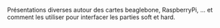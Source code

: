 
Présentations diverses autour des cartes beaglebone, RaspberryPi, ... et comment les utiliser pour interfacer les parties soft et hard.
